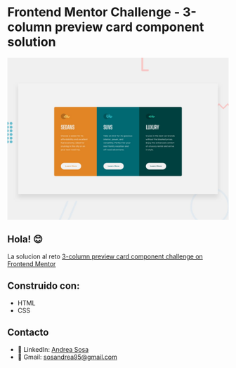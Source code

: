 # Frontend Mentor Challenge - 3-column preview card component solution

![Design preview for the 3-column preview card component coding challenge](/images/desktop-preview.jpg)

## Hola! 😊

La solucion al reto [3-column preview card component challenge on Frontend Mentor](https://www.frontendmentor.io/challenges/3column-preview-card-component-pH92eAR2-) 

## Construido con:
- HTML
- CSS

## Contacto
- 💼 LinkedIn: [Andrea Sosa](https://www.linkedin.com/in/andrea-sosamolina/)
- 📧 Gmail: sosandrea95@gmail.com


